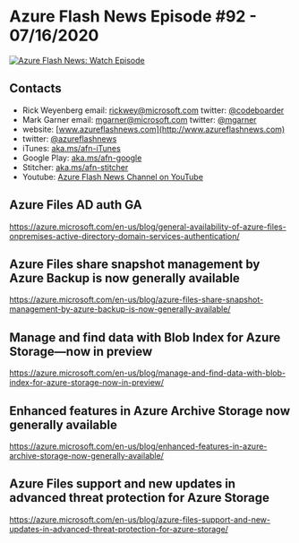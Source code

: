 # Azure Flash News Episode #92 - 07/16/2020

[![Azure Flash News: Watch Episode](https://img.youtube.com/vi/w_wGtsvvuM8/0.jpg)](https://www.youtube.com/watch?v=w_wGtsvvuM8 "Azure Flash News: Episode 92")

## Contacts

* Rick Weyenberg  email: rickwey@microsoft.com twitter: [@codeboarder](https://www.twitter.com/codeboarder)
* Mark Garner email: mgarner@microsoft.com twitter: [@mgarner](https://www.twitter.com/mgarner)
* website: [www.azureflashnews.com](http://www.azureflashnews.com)
* twitter: [@azureflashnews](https://www.twitter.com/azureflashnews)
* iTunes: [aka.ms/afn-iTunes](https://aka.ms/afn-iTunes)
* Google Play: [aka.ms/afn-google](https://aka.ms/afn-google)
* Stitcher: [aka.ms/afn-stitcher](https://aka.ms/afn-stitcher)
* Youtube: [Azure Flash News Channel on YouTube](https://www.youtube.com/channel/UCV6U_D4q7OxQaf0rFfEb6fQ)

## Azure Files AD auth GA 

https://azure.microsoft.com/en-us/blog/general-availability-of-azure-files-onpremises-active-directory-domain-services-authentication/ 

## Azure Files share snapshot management by Azure Backup is now generally available 

https://azure.microsoft.com/en-us/blog/azure-files-share-snapshot-management-by-azure-backup-is-now-generally-available/ 

## Manage and find data with Blob Index for Azure Storage—now in preview 

https://azure.microsoft.com/en-us/blog/manage-and-find-data-with-blob-index-for-azure-storage-now-in-preview/ 

## Enhanced features in Azure Archive Storage now generally available 

https://azure.microsoft.com/en-us/blog/enhanced-features-in-azure-archive-storage-now-generally-available/ 

## Azure Files support and new updates in advanced threat protection for Azure Storage

https://azure.microsoft.com/en-us/blog/azure-files-support-and-new-updates-in-advanced-threat-protection-for-azure-storage/